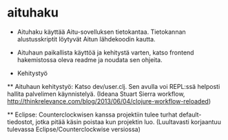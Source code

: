 aituhaku
========

* Aituhaku käyttää Aitu-sovelluksen tietokantaa. Tietokannan alustusskriptit löytyvät Aitun lähdekoodin kautta. 
* Aituhaun paikallista käyttöä ja kehitystä varten, katso frontend hakemistossa oleva readme ja noudata sen ohjeita.

* Kehitystyö

** Aituhaun kehitystyö: Katso dev/user.clj. Sen avulla voi REPL:ssä helposti hallita palvelimen käynnistelyä. 
 (Ideana Stuart Sierra workflow, http://thinkrelevance.com/blog/2013/06/04/clojure-workflow-reloaded)

** Eclipse: Counterclockwisen kanssa projektiin tulee turhat default-tiedostot, jotka pitää käsin poistaa kun projektin luo.
  (Luultavasti korjaantuu tulevassa Eclipse/Counterclockwise versiossa)

